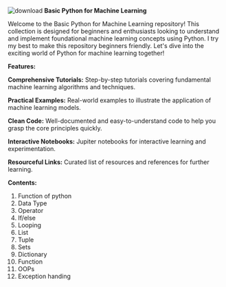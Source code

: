![download](https://github.com/user-attachments/assets/c4a8f573-a7ca-49c9-bcf2-2f95a1ad6b7d)
**Basic Python for Machine Learning**

Welcome to the Basic Python for Machine Learning repository! This collection is designed for beginners and enthusiasts looking to understand and implement foundational machine learning concepts using Python. I try my best to make this repository beginners friendly. Let's dive into the exciting world of Python for machine learning together!

**Features:**

**Comprehensive Tutorials:** Step-by-step tutorials covering fundamental machine learning algorithms and techniques.

**Practical Examples:** Real-world examples to illustrate the application of machine learning models.

**Clean Code:** Well-documented and easy-to-understand code to help you grasp the core principles quickly.

**Interactive Notebooks:** Jupiter notebooks for interactive learning and experimentation.

**Resourceful Links:** Curated list of resources and references for further learning.

**Contents:**
1.	Function of python
2.	Data Type
3.	Operator
4.	If/else
5.	Looping
6.	List
7.	Tuple
8.	Sets
9.	Dictionary
10.	Function
11.	OOPs
12.	Exception handing
